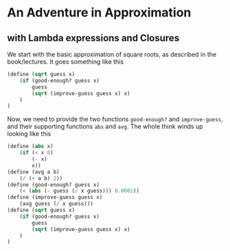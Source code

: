 # An Adventure in Approximation
## with Lambda expressions and Closures

We start with the basic approximation of square roots, as described in the book/lectures. It goes something like this

```scheme
(define (sqrt guess x)
	(if (good-enough? guess x)
		guess
		(sqrt (improve-guess guess x) x)
	)
)
```

Now, we need to provide the two functions `good-enough?` and `improve-guess`, and their supporting functions `abs` and `avg`. The whole think winds up looking like this

```scheme
(define (abs x)
	(if (< x 0)
		(- x)
		x))
(define (avg a b)
	(/ (+ a b) 2))
(define (good-enough? guess x)
	(< (abs (- guess (/ x guess))) 0.0001))
(define (improve-guess guess x)
	(avg guess (/ x guess)))
(define (sqrt guess x)
	(if (good-enough? guess x)
		guess
		(sqrt (improve-guess guess x) x)
	)
)
```

